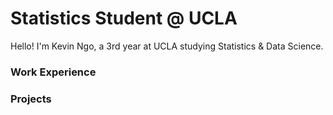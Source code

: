 # Statistics Student @ UCLA

Hello! I'm Kevin Ngo, a 3rd year at UCLA studying Statistics & Data Science.

### Work Experience

### Projects
